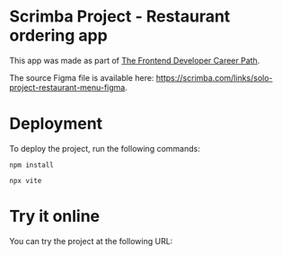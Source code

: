 # Scrimba Project - Restaurant ordering app

This app was made as part of [The Frontend Developer Career Path](https://v2.scrimba.com/the-frontend-developer-career-path-c0j).

The source Figma file is available here: https://scrimba.com/links/solo-project-restaurant-menu-figma.

# Deployment

To deploy the project, run the following commands:

```
npm install

npx vite
```

# Try it online

You can try the project at the following URL: 

